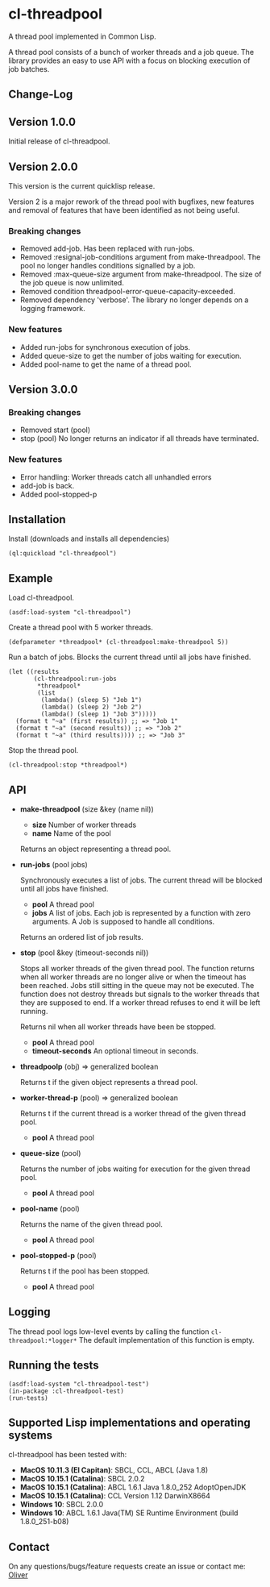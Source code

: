 # cl-threadpool

A thread pool implemented in Common Lisp.

A thread pool consists of a bunch of worker threads and a job queue. The library provides an
easy to use API with a focus on blocking execution of job batches.

Change-Log
----------

## Version 1.0.0

Initial release of cl-threadpool.

## Version 2.0.0

This version is the current quicklisp release.

Version 2 is a major rework of the thread pool with bugfixes, new features and
removal of features that have been identified as not being useful.

### Breaking changes

* Removed add-job. Has been replaced with run-jobs.
* Removed :resignal-job-conditions argument from make-threadpool. The pool no longer handles conditions signalled by a job.
* Removed :max-queue-size argument from make-threadpool. The size of the job queue is now unlimited.
* Removed condition threadpool-error-queue-capacity-exceeded.
* Removed dependency 'verbose'. The library no longer depends on a logging framework.

### New features

* Added run-jobs for synchronous execution of jobs.
* Added queue-size to get the number of jobs waiting for execution.
* Added pool-name to get the name of a thread pool.

## Version 3.0.0

### Breaking changes

* Removed start (pool) 
* stop (pool) No longer returns an indicator if all threads have terminated.

### New features

* Error handling: Worker threads catch all unhandled errors
* add-job is back.
* Added pool-stopped-p

Installation
------------

Install (downloads and installs all dependencies)

    (ql:quickload "cl-threadpool")

Example
-------

Load cl-threadpool.

    (asdf:load-system "cl-threadpool")

Create a thread pool with 5 worker threads.

    (defparameter *threadpool* (cl-threadpool:make-threadpool 5))

Run a batch of jobs. Blocks the current thread until all jobs have finished.

    (let ((results
           (cl-threadpool:run-jobs
            *threadpool*
            (list
             (lambda() (sleep 5) "Job 1")
             (lambda() (sleep 2) "Job 2")
             (lambda() (sleep 1) "Job 3")))))
      (format t "~a" (first results)) ;; => "Job 1"
      (format t "~a" (second results)) ;; => "Job 2"
      (format t "~a" (third results)))) ;; => "Job 3"

Stop the thread pool.

    (cl-threadpool:stop *threadpool*)


API
---

* **make-threadpool** (size &key (name nil))

    * __size__ Number of worker threads
    * __name__  Name of the pool

    Returns an object representing a thread pool.
    
* **run-jobs** (pool jobs)

   Synchronously executes a list of jobs. The current thread will be blocked until all jobs have finished. 

    * __pool__ A thread pool   
    * __jobs__  A list of jobs. Each job is represented by a function with zero arguments. A Job is supposed to handle all conditions.

    Returns an ordered list of job results.

* **stop** (pool &key (timeout-seconds nil))

   Stops all worker threads of the given thread pool. The function returns when all worker threads are no longer alive or when the timeout has been reached. Jobs still sitting in the queue may not be executed. The function does not destroy threads but signals to the worker threads that they are supposed to end. If a worker thread refuses to end it will be left running.
   
   Returns nil when all worker threads have been be stopped.

    * __pool__ A thread pool   
    * __timeout-seconds__ An optional timeout in seconds.
  
* **threadpoolp** (obj) => generalized boolean

   Returns t if the given object represents a thread pool.

* **worker-thread-p** (pool) => generalized boolean

   Returns t if the current thread is a worker thread of the given thread pool.

   * __pool__ A thread pool   

* **queue-size** (pool)

   Returns the number of jobs waiting for execution for the given thread pool.

    * __pool__ A thread pool   

* **pool-name** (pool)

   Returns the name of the given thread pool.
   
    * __pool__ A thread pool   

* **pool-stopped-p** (pool)

   Returns t if the pool has been stopped.
   
    * __pool__ A thread pool   


Logging
-------

The thread pool logs low-level events by calling the function ``cl-threadpool:*logger*``
The default implementation of this function is empty.

Running the tests
-----------------

    (asdf:load-system "cl-threadpool-test")
    (in-package :cl-threadpool-test)
    (run-tests)

Supported Lisp implementations and operating systems
----------------------------------------------------

cl-threadpool has been tested with:

* __MacOS 10.11.3 (El Capitan)__: SBCL, CCL, ABCL (Java 1.8)
* __MacOS 10.15.1 (Catalina)__: SBCL 2.0.2
* __MacOS 10.15.1 (Catalina)__: ABCL 1.6.1 Java 1.8.0_252 AdoptOpenJDK
* __MacOS 10.15.1 (Catalina)__: CCL Version 1.12 DarwinX8664
* __Windows 10__: SBCL 2.0.0
* __Windows 10__: ABCL 1.6.1 Java(TM) SE Runtime Environment (build 1.8.0_251-b08)

Contact
-------

On any questions/bugs/feature requests create an issue or contact me: [Oliver](mailto:frechmatz@gmx.de)




